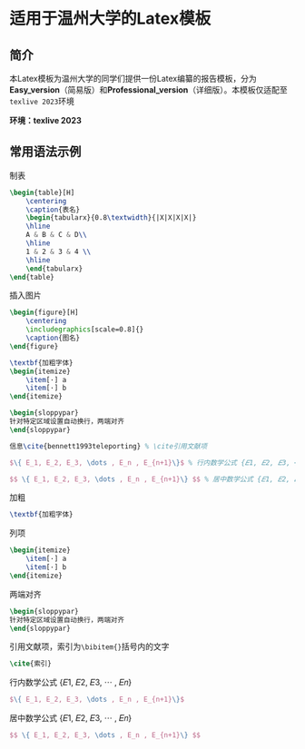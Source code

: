 # 适用于温州大学的Latex模板

## 简介

本Latex模板为温州大学的同学们提供一份Latex编纂的报告模板，分为**Easy_version**（简易版）和**Professional_version**（详细版）。本模板仅适配至`texlive 2023`环境

**环境：texlive 2023**

## 常用语法示例

制表
``` Latex
\begin{table}[H]
    \centering
    \caption{表名}
    \begin{tabularx}{0.8\textwidth}{|X|X|X|X|}
    \hline
    A & B & C & D\\
    \hline
    1 & 2 & 3 & 4 \\
    \hline
    \end{tabularx}
\end{table}
```

插入图片
``` Latex
\begin{figure}[H]
    \centering
    \includegraphics[scale=0.8]{}
    \caption{图名}
\end{figure}

\textbf{加粗字体}
\begin{itemize}
    \item[·] a
    \item[·] b
\end{itemize}

\begin{sloppypar}
针对特定区域设置自动换行，两端对齐
\end{sloppypar}

信息\cite{bennett1993teleporting} % \cite引用文献项

$\{ E_1, E_2, E_3, \dots , E_n , E_{n+1}\}$ % 行内数学公式 {𝐸1, 𝐸2, 𝐸3, ⋯ , 𝐸𝑛}

$$ \{ E_1, E_2, E_3, \dots , E_n , E_{n+1}\} $$ % 居中数学公式 {𝐸1, 𝐸2, 𝐸3, ⋯ , 𝐸𝑛}
```

加粗
``` Latex
\textbf{加粗字体}
```

列项
``` Latex
\begin{itemize}
    \item[·] a
    \item[·] b
\end{itemize}
```

两端对齐
``` Latex
\begin{sloppypar}
针对特定区域设置自动换行，两端对齐
\end{sloppypar}
```

引用文献项，索引为`\bibitem{}`括号内的文字
``` Latex
\cite{索引}
```

行内数学公式 {𝐸1, 𝐸2, 𝐸3, ⋯ , 𝐸𝑛}
``` Latex
$\{ E_1, E_2, E_3, \dots , E_n , E_{n+1}\}$
```

居中数学公式 {𝐸1, 𝐸2, 𝐸3, ⋯ , 𝐸𝑛}
``` Latex
$$ \{ E_1, E_2, E_3, \dots , E_n , E_{n+1}\} $$
```